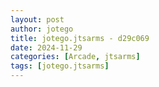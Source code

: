 ```yaml
---
layout: post
author: jotego
title: jotego.jtsarms - d29c069
date: 2024-11-29
categories: [Arcade, jtsarms]
tags: [jotego.jtsarms]
---
```


